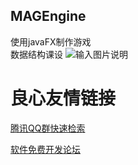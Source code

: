 ## MAGEngine
使用javaFX制作游戏  
数据结构课设
![输入图片说明](https://gitee.com/uploads/images/2018/0116/195323_be3d1bf1_1031435.png "屏幕截图.png")


 # 良心友情链接

[腾讯QQ群快速检索](http://u.720life.cn/s/8cf73f7c)

[软件免费开发论坛](http://u.720life.cn/s/bbb01dc0)
